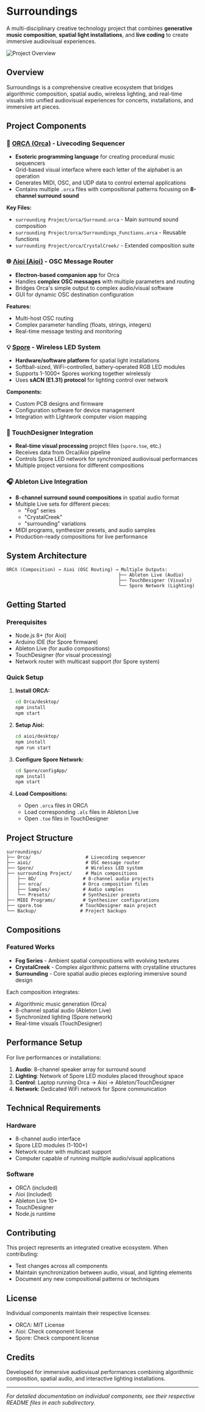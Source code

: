# Surroundings

A multi-disciplinary creative technology project that combines **generative music composition**, **spatial light installations**, and **live coding** to create immersive audiovisual experiences.

![Project Overview](avatar.png)

## Overview

Surroundings is a comprehensive creative ecosystem that bridges algorithmic composition, spatial audio, wireless lighting, and real-time visuals into unified audiovisual experiences for concerts, installations, and immersive art pieces.

## Project Components

### 🎵 [ORCΛ (Orca)](./Orca/) - Livecoding Sequencer
- **Esoteric programming language** for creating procedural music sequencers
- Grid-based visual interface where each letter of the alphabet is an operation
- Generates MIDI, OSC, and UDP data to control external applications
- Contains multiple `.orca` files with compositional patterns focusing on **8-channel surround sound**

**Key Files:**
- `surrounding Project/orca/Surround.orca` - Main surround sound composition
- `surrounding Project/orca/Surroundings_Functions.orca` - Reusable functions
- `surrounding Project/orca/CrystalCreek/` - Extended composition suite

### 🌐 [Λioi (Aioi)](./aioi/) - OSC Message Router
- **Electron-based companion app** for Orca
- Handles **complex OSC messages** with multiple parameters and routing
- Bridges Orca's simple output to complex audio/visual software
- GUI for dynamic OSC destination configuration

**Features:**
- Multi-host OSC routing
- Complex parameter handling (floats, strings, integers)
- Real-time message testing and monitoring

### 💡 [Spore](./Spore/) - Wireless LED System
- **Hardware/software platform** for spatial light installations
- Softball-sized, WiFi-controlled, battery-operated RGB LED modules
- Supports 1-1000+ Spores working together wirelessly
- Uses **sACN (E1.31) protocol** for lighting control over network

**Components:**
- Custom PCB designs and firmware
- Configuration software for device management
- Integration with Lightwork computer vision mapping

### 🎨 TouchDesigner Integration
- **Real-time visual processing** project files (`spore.toe`, etc.)
- Receives data from Orca/Aioi pipeline
- Controls Spore LED network for synchronized audiovisual performances
- Multiple project versions for different compositions

### 🎧 Ableton Live Integration
- **8-channel surround sound compositions** in spatial audio format
- Multiple Live sets for different pieces:
  - "Fog" series
  - "CrystalCreek" 
  - "surrounding" variations
- MIDI programs, synthesizer presets, and audio samples
- Production-ready compositions for live performance

## System Architecture

```
ORCΛ (Composition) → Λioi (OSC Routing) → Multiple Outputs:
                                         ├── Ableton Live (Audio)
                                         ├── TouchDesigner (Visuals)
                                         └── Spore Network (Lighting)
```

## Getting Started

### Prerequisites
- Node.js 8+ (for Aioi)
- Arduino IDE (for Spore firmware)
- Ableton Live (for audio compositions)
- TouchDesigner (for visual processing)
- Network router with multicast support (for Spore system)

### Quick Setup

1. **Install ORCΛ:**
   ```bash
   cd Orca/desktop/
   npm install
   npm start
   ```

2. **Setup Λioi:**
   ```bash
   cd aioi/desktop/
   npm install
   npm run start
   ```

3. **Configure Spore Network:**
   ```bash
   cd Spore/configApp/
   npm install
   npm start
   ```

4. **Load Compositions:**
   - Open `.orca` files in ORCΛ
   - Load corresponding `.als` files in Ableton Live
   - Open `.toe` files in TouchDesigner

## Project Structure

```
surroundings/
├── Orca/                    # Livecoding sequencer
├── aioi/                    # OSC message router
├── Spore/                   # Wireless LED system
├── surrounding Project/     # Main compositions
│   ├── 8D/                 # 8-channel audio projects
│   ├── orca/               # Orca composition files
│   ├── Samples/            # Audio samples
│   └── Presets/            # Synthesizer presets
├── MIDI Programs/          # Synthesizer configurations
├── spore.toe              # TouchDesigner main project
└── Backup/                # Project backups
```

## Compositions

### Featured Works
- **Fog Series** - Ambient spatial compositions with evolving textures
- **CrystalCreek** - Complex algorithmic patterns with crystalline structures  
- **Surrounding** - Core spatial audio pieces exploring immersive sound design

Each composition integrates:
- Algorithmic music generation (Orca)
- 8-channel spatial audio (Ableton Live)
- Synchronized lighting (Spore network)
- Real-time visuals (TouchDesigner)

## Performance Setup

For live performances or installations:

1. **Audio**: 8-channel speaker array for surround sound
2. **Lighting**: Network of Spore LED modules placed throughout space
3. **Control**: Laptop running Orca → Aioi → Ableton/TouchDesigner
4. **Network**: Dedicated WiFi network for Spore communication

## Technical Requirements

### Hardware
- 8-channel audio interface
- Spore LED modules (1-100+)
- Network router with multicast support
- Computer capable of running multiple audio/visual applications

### Software
- ORCΛ (included)
- Λioi (included) 
- Ableton Live 10+
- TouchDesigner
- Node.js runtime

## Contributing

This project represents an integrated creative ecosystem. When contributing:
- Test changes across all components
- Maintain synchronization between audio, visual, and lighting elements
- Document any new compositional patterns or techniques

## License

Individual components maintain their respective licenses:
- ORCΛ: MIT License
- Λioi: Check component license
- Spore: Check component license

## Credits

Developed for immersive audiovisual performances combining algorithmic composition, spatial audio, and interactive lighting installations.

---

*For detailed documentation on individual components, see their respective README files in each subdirectory.*
